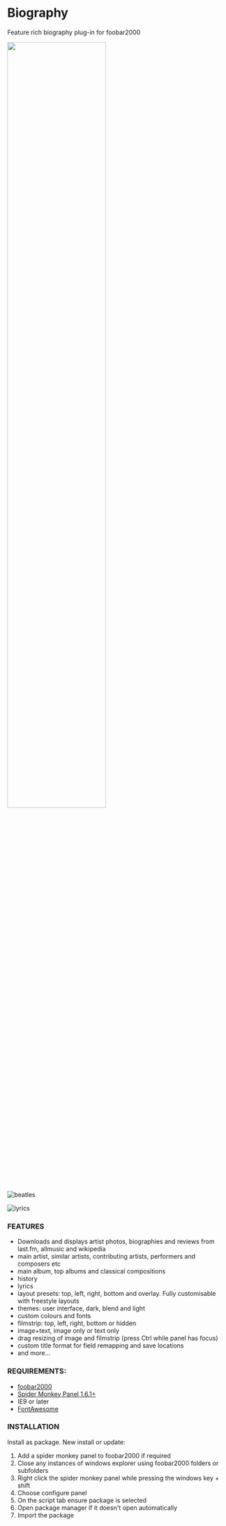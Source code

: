 # Biography

<!-- <img src= "https://img.shields.io/github/v/release/Wil-b/Biography?include_prereleases">[![CodeFactor](https://www.codefactor.io/repository/github/wil-b/smp-scripts/badge?s=e31aef34da666a7f881d60c035843654ee451e7d)](https://www.codefactor.io/repository/github/wil-b/smp-scripts) -->

 Feature rich biography plug-in for foobar2000
 
 <img src="'https://user-images.githubusercontent.com/35600752/118565002-54f93780-b769-11eb-86bc-79fed003268e.png" width=67%>
 
 ![beatles](https://user-images.githubusercontent.com/35600752/118565002-54f93780-b769-11eb-86bc-79fed003268e.png)
 
 ![lyrics](https://user-images.githubusercontent.com/35600752/155840286-84a6d76a-dfe6-4587-9ab9-e98b4f8f3013.png)

### FEATURES
- Downloads and displays artist photos, biographies and reviews from last.fm, allmusic and wikipedia
- main artist, similar artists, contributing artists, performers and composers etc
- main album, top albums and classical compositions
- history
- lyrics
- layout presets: top, left, right, bottom and overlay. Fully customisable with freestyle layouts
- themes: user interface, dark, blend and light
- custom colours and fonts
- filmstrip: top, left, right, bottom or hidden
- image+text, image only or text only
- drag resizing of image and filmstrip (press Ctrl while panel has focus)
- custom title format for field remapping and save locations
- and more...

### REQUIREMENTS:
- [foobar2000](https://www.foobar2000.org)
- [Spider Monkey Panel 1.6.1+](https://www.foobar2000.org/components)
- IE9 or later
- [FontAwesome](https://github.com/FortAwesome/Font-Awesome/blob/fa-4/fonts/fontawesome-webfont.ttf?raw=true)

### INSTALLATION
Install as package.
New install or update:
1) Add a spider monkey panel to foobar2000 if required
2) Close any instances of windows explorer using foobar2000 folders or subfolders
3) Right click the spider monkey panel while pressing the windows key + shift
4) Choose configure panel
5) On the script tab ensure package is selected
6) Open package manager if it doesn't open automatically
7) Import the package


